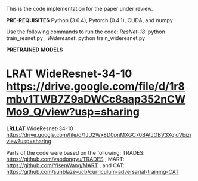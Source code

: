This is the code implementation for the paper under review. 

**PRE-REQUISITES**
Python (3.6.4),
Pytorch (0.4.1),
CUDA, and
numpy


Use the following commands to run the code:
_ResNet-18_:  python train_resnet.py ,
_Wideresnet_: python train_wideresnet.py


**PRETRAINED MODELS**

**LRAT** WideResnet-34-10  https://drive.google.com/file/d/1r8mbv1TWB7Z9aDWCc8aap352nCWMo9_Q/view?usp=sharing
=================================================================================================================
**LRLLAT** WideResnet-34-10  https://drive.google.com/file/d/1JU2Wx8D0pnMXGC70BAtJOBV3XqldVbiz/view?usp=sharing



Parts of the code were based on the following:
TRADES: https://github.com/yaodongyu/TRADES ,
MART: https://github.com/YisenWang/MART , and
CAT: https://github.com/sunblaze-ucb/curriculum-adversarial-training-CAT
